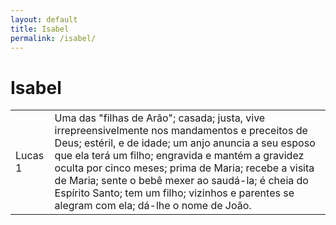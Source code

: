 ```yaml
---
layout: default
title: Isabel
permalink: /isabel/
---
```


# Isabel

|    |     |
|:---|:---|
| Lucas 1 | Uma das "filhas de Arão"; casada; justa, vive irrepreensivelmente nos mandamentos e preceitos de Deus; estéril, e de idade; um anjo anuncia a seu esposo que ela terá um filho; engravida e mantém a gravidez oculta por cinco meses; prima de Maria; recebe a visita de Maria; sente o bebê mexer ao saudá-la; é cheia do Espírito Santo; tem um filho; vizinhos e parentes se alegram com ela; dá-lhe o nome de João.  | 

 
